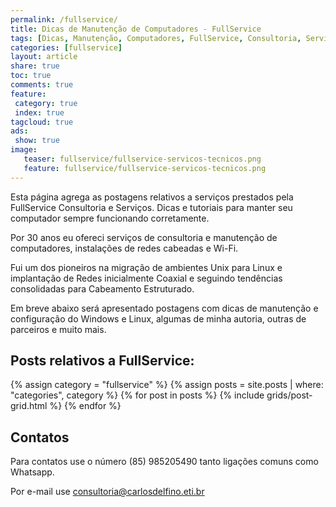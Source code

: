 ```yaml
---
permalink: /fullservice/
title: Dicas de Manutenção de Computadores - FullService
tags: [Dicas, Manutenção, Computadores, FullService, Consultoria, Serviços, Assistência, Técnica]
categories: [fullservice]
layout: article
share: true
toc: true
comments: true
feature:
 category: true
 index: true
tagcloud: true
ads:
 show: true
image:
   teaser: fullservice/fullservice-servicos-tecnicos.png
   feature: fullservice/fullservice-servicos-tecnicos.png
---
```


Esta página agrega as postagens relativos a serviços prestados pela FullService Consultoria e Serviços. Dicas e tutoriais para manter seu computador sempre funcionando corretamente.

<!--more-->

Por 30 anos eu ofereci serviços de consultoria e manutenção de computadores, instalações de redes cabeadas e Wi-Fi.

Fui um dos pioneiros na migração de ambientes Unix para Linux e implantação de Redes inicialmente Coaxial e seguindo tendências consolidadas para Cabeamento Estruturado.

Em breve abaixo será apresentado postagens com dicas de manutenção e configuração do Windows e Linux, algumas de minha autoria, outras de parceiros e muito mais.

## Posts relativos a FullService:

<div class="masonrygrid row listrecent">
{% assign category = "fullservice" %}
{% assign posts = site.posts | where: "categories", category %}
{% for post in posts %}
{% include grids/post-grid.html %}
{% endfor %}
</div>

## Contatos

Para contatos use o número (85) 985205490 tanto ligações comuns como Whatsapp.

Por e-mail use consultoria@carlosdelfino.eti.br

 